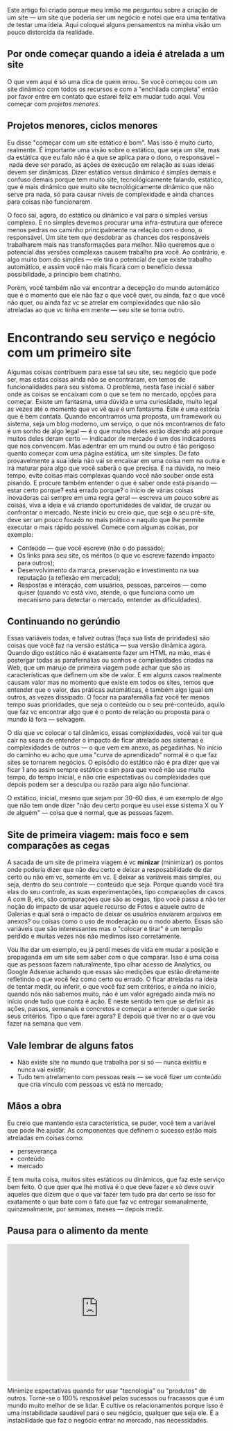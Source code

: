 Este artigo foi criado porque meu irmão me perguntou sobre a criação de um site — um site que poderia ser um negócio e notei que era uma tentativa de testar uma ideia. Aqui coloquei alguns pensamentos na minha visão um pouco distorcida da realidade. 

## Por onde começar quando a ideia é atrelada a um site

O que vem aqui é só uma dica de quem errou. Se você começou com um site dinâmico com todos os recursos e com a "enchilada completa" então por favor entre em contato que estarei feliz em mudar tudo aqui. Vou começar com *projetos menores*.

## Projetos menores, ciclos menores

Eu disse "começar com um site estático é bom". Mas isso é muito curto, realmente. É importante uma visão sobre o estático, que seja um site, mas da estática que eu falo não é a que se aplica para o dono, o responsável – nada deve ser parado, as ações de execução em relação as suas ideias devem ser dinâmicas. Dizer estático versus dinâmico é simples demais e confuso demais porque tem muito site, tecnológicamente falando, estático, que é mais dinâmico que muito site tecnológicamente dinâmico que não serve pra nada, só para causar níveis de complexidade e ainda chances para coisas não funcionarem. 

O foco sai, agora, do estático ou dinâmico e vai para o simples versus complexo. E no simples devemos procurar uma infra-estrutura que oferece menos pedras no caminho principalmente na relação com o dono, o responsável. Um site tem que desdobrar as chances dos responsáveis trabalharem mais nas transformações para melhor. Não queremos que o potencial das versões complexas causem trabalho pra você. Ao contrário, e algo muito bom do simples — ele  tira o potencial de que existe trabalho automático, e assim você não mais ficará com o benefício dessa possibilidade, a princípio bem chatinho. 

Porém, você também não vai encontrar a decepção do mundo automático que é o momento que ele não faz o que você quer, ou ainda, faz o que você não quer, ou ainda faz vc se atrelar em complexidades que não são atreladas ao que vc tinha em mente — seu site se torna outro. 

# Encontrando seu serviço e negócio com um primeiro site

Algumas coisas contribuem para esse tal seu site, seu negócio que pode ser, mas estas coisas ainda não se encontraram, em temos de funcionalidades para seu sistema. O problema, nesta fase inicial é saber onde as coisas se encaixam com o que se tem no mercado, opções para começar. Existe um fantasma, uma dúvida e uma curiosidade, muito legal as vezes até o momento que vc vê que é um fantasma. Este é uma estória que é bem contata. Quando encontramos uma proposta, um framework ou sistema, seja um blog moderno, um serviço, o que nós encontramos de fato é um sonho de algo legal — é o que muitos deles estão dizendo até porque muitos deles deram certo — indicador de mercado é um dos indicadores que nos convencem. Mas adentrar em um mund ou outro é tão perigoso quanto começar com uma página estática, um site simples. De fato provavelmente a sua ideia não  vai se encaixar em uma coisa nem na outra e irá maturar para algo que você saberá o que precisa. E na dúvida, no meio tempo, evite coisas mais complexas quando você não souber onde está pisando. E procure também entender o que é saber onde está pisando — estar certo porque? está errado porque? o início de várias coisas inovadoras cai sempre em uma regra geral — escreva um pouco sobre as coisas, viva a ideia e vá criando oportunidades de validar, de cruzar ou confrontar o mercado. Neste início eu creio que, que seja o seu pré-site, deve ser um pouco focado no mais prático e naquilo que lhe permite executar o mais rápido possível. Comece com algumas coisas, por exemplo: 

* Conteúdo — que você escreve (não o do passado); 
* Os links para seu site, os méritos (o que vc escreve fazendo impacto para outros);
* Desenvolvimento da marca, preservação e investimento na sua reputação (a reflexão em mercado);
* Respostas e interação, com usuários, pessoas, parceiros — como quiser (quando vc está vivo, atende, o que funciona como um mecanismo para detectar o mercado, entender as dificuldades).

## Continuando no gerúndio 

Essas variáveis todas, e talvez outras (faça sua lista de priridades) são coisas que você faz na versão estática — sua versão dinâmica agora. Quando digo estático não é exatamente fazer um HTML na mão, mas é postergar todas as parafernálias ou sonhos e complexidades criadas na Web, que um marujo de primeira viagem pode achar que são as características que definem um site de valor. E em alguns casos realmente causam valor mas no momento que existe em todos os sites, temos que entender que o valor, das práticas automáticas, é também algo igual em outros, as vezes dissipado. O focar na parafernália faz você ter menos tempo suas prioridades, que seja o conteúdo ou o seu pré-conteúdo, aquilo que faz vc encontrar algo que é o ponto de relação ou proposta para o mundo lá fora — selvagem.  

O dia que vc colocar o tal dinâmico, essas complexidades, você vai ter que cair na seara de entender o impacto de ficar atrelado aos sistemas e complexidades de outros — o que vem em anexo, as pegadinhas. No início do caminho eu acho que uma "curva de aprendizado" normal é o que faz sites se tornarem negócios. O episódio do estático não é pra dizer que vai ficar 1 ano assim sempre estático e sim para que você não use muito tempo, do tempo inicial, e não crie espectativas ou complexidades que depois podem ser a desculpa ou razão para algo não funcionar. 

O estático, inicial, mesmo que sejam por 30-60 dias, é um exemplo de algo que não tem onde dizer "não deu certo porque eu usei esse sistema X ou Y de alguém" — coisa que é normal, que as pessoas fazem. 

## Site de primeira viagem: mais foco e sem comparações as cegas 

A sacada de um site de primeira viagem é vc **minizar** (minimizar) os pontos onde poderia dizer que não deu certo e deixar a resposabilidade de dar certo ou não em vc, somente em vc. E deixar as variáveis mais simples, ou seja, dentro do seu controle — conteúdo que seja. Porque quando você tira elas do seu controle, as suas experimentações, tipo comparações de casos A com B, etc, são comparações que são as cegas, tipo você passa a não ter noção do impacto de usar aquele recurso de Fotos e aquele outro de Galerias e qual será o impacto de deixar os usuários enviarem arquivos em anexos? ou coisas como o uso de moderação ou o modo aberto. Essas são variáveis que são interessantes mas o "colocar e tirar" é um tempão perdido e muitas vezes nós não medimos isso corretamente. 

Vou lhe dar um exemplo, eu já perdí meses de vida em mudar a posição e propaganda em um site sem saber com o que comparar. Isso é uma coisa que as pessoas fazem naturalmente, tipo olhar acesso de Analytics, ou Google Adsense achando que essas são medições que estão diretamente refletindo o que você fez como certo ou errado. O ficar atreladas na ideia de tentar medir, ou inferir, o que você faz sem critérios, e ainda no início, quando nós não sabemos muito, não é um valor agregado ainda mais no início onde tudo que conta é ação. E neste sentido tem que se definir as ações, passos, semanais e concretos e começar a entender o que serão seus critérios. Tipo o que farei agora? E depois que tiver no ar o que vou fazer na semana que vem. 

## Vale lembrar de alguns fatos 

* Não existe site no mundo que trabalha por si só — nunca existiu e nunca vai existir;
* Tudo tem atrelamento com pessoas reais — se você fizer um conteúdo que cria vínculo com pessoas vc está no mercado;

## Mãos a obra

Eu creio que mantendo esta característica, se puder, você tem a variável que pode lhe ajudar. As componentes que definem o sucesso estão mais atreladas em coisas como:

* perseverança 
* conteúdo
* mercado

E tem muita coisa, muitos sites estáticos ou dinâmicos, que faz este serviço bem feito. O que quer que lhe motiva é o que deve fazer e só deve ouvir aqueles que dizem que o que vai fazer tem tudo pra dar certo se isso for exatamente o que bate com o fato que faz vc entregar semanalmente, quinzenalmente, por semanas, meses — depois medir. 

## Pausa para o alimento da mente 

<iframe width="420" height="315" src="http://www.youtube.com/embed/EhqZ0RU95d4" frameborder="0" allowfullscreen></iframe>

Minimize espectatívas quando for usar "tecnologia" ou "produtos" de outros. Torne-se o 100% resposável pelos sucessos ou fracassos que é um mundo muito melhor de se lidar.  E cultive os relacionamentos porque isso é uma instabilidade saudável para o seu negócio, qualquer que seja ele. É a instabilidade que faz o negócio entrar no mercado, nas necessidades.

